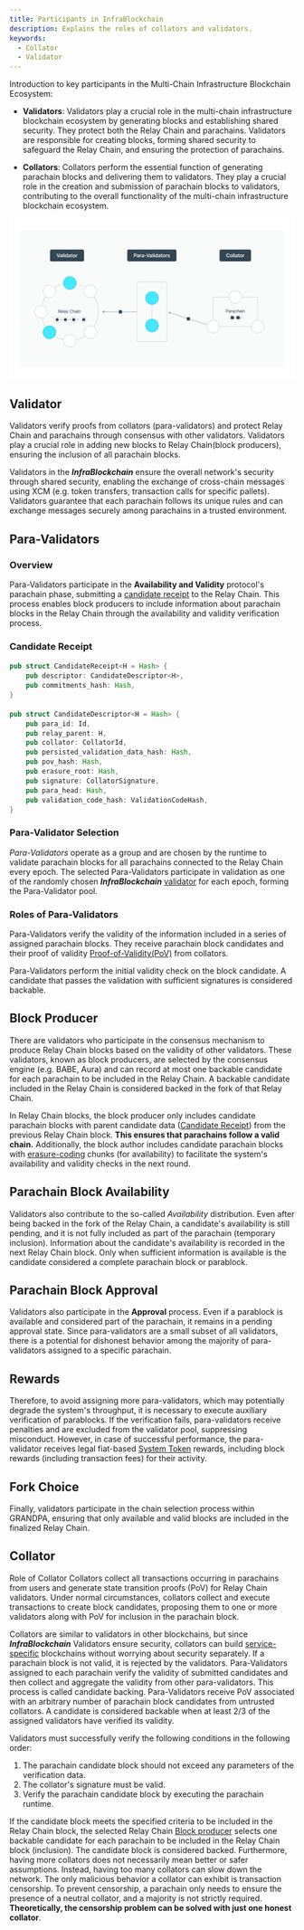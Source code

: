 ```yaml
---
title: Participants in InfraBlockchain
description: Explains the roles of collators and validators.
keywords:
  - Collator
  - Validator
---
```


Introduction to key participants in the Multi-Chain Infrastructure Blockchain Ecosystem:

- **Validators**: Validators play a crucial role in the multi-chain infrastructure blockchain ecosystem by generating blocks and establishing shared security. They protect both the Relay Chain and parachains. Validators are responsible for creating blocks, forming shared security to safeguard the Relay Chain, and ensuring the protection of parachains.

- **Collators**: Collators perform the essential function of generating parachain blocks and delivering them to validators. They play a crucial role in the creation and submission of parachain blocks to validators, contributing to the overall functionality of the multi-chain infrastructure blockchain ecosystem.

![Network Participants](/media/images/docs/infrablockchain/learn/architecture/network-participants.png)

## Validator

Validators verify proofs from collators (para-validators) and protect Relay Chain and parachains through consensus with other validators. Validators play a crucial role in adding new blocks to Relay Chain(block producers), ensuring the inclusion of all parachain blocks.

Validators in the **_InfraBlockchain_** ensure the overall network's security through shared security, enabling the exchange of cross-chain messages using XCM (e.g. token transfers, transaction calls for specific pallets). Validators guarantee that each parachain follows its unique rules and can exchange messages securely among parachains in a trusted environment.

## Para-Validators

### Overview

Para-Validators participate in the **Availability and Validity** protocol's parachain phase, submitting a [candidate receipt](https://github.com/InfraBlockchain/infrablockspace-sdk/blob/822bc6c9706774a98122eb432f412b871a98a4bd/infrablockspace/primitives/src/v6/mod.rs#L521) to the Relay Chain. This process enables block producers to include information about parachain blocks in the Relay Chain through the availability and validity verification process.

### Candidate Receipt

```rust
pub struct CandidateReceipt<H = Hash> {
	pub descriptor: CandidateDescriptor<H>,
	pub commitments_hash: Hash,
}

pub struct CandidateDescriptor<H = Hash> {
	pub para_id: Id,
	pub relay_parent: H,
	pub collator: CollatorId,
	pub persisted_validation_data_hash: Hash,
	pub pov_hash: Hash,
	pub erasure_root: Hash,
	pub signature: CollatorSignature,
	pub para_head: Hash,
	pub validation_code_hash: ValidationCodeHash,
}
```

### Para-Validator Selection

_Para-Validators_ operate as a group and are chosen by the runtime to validate parachain blocks for all parachains connected to the Relay Chain every epoch. The selected Para-Validators participate in validation as one of the randomly chosen **_InfraBlockchain_** [validator](#validator) for each epoch, forming the Para-Validator pool.

### Roles of Para-Validators

Para-Validators verify the validity of the information included in a series of assigned parachain blocks. They receive parachain block candidates and their proof of validity [Proof-of-Validity(PoV)](https://github.com/InfraBlockchain/infrablockspace-sdk/blob/822bc6c9706774a98122eb432f412b871a98a4bd/cumulus/primitives/core/src/lib.rs#L155) from collators.

Para-Validators perform the initial validity check on the block candidate. A candidate that passes the validation with sufficient signatures is considered backable.

## Block Producer

There are validators who participate in the consensus mechanism to produce Relay Chain blocks based on the validity of other validators. These validators, known as block producers, are selected by the consensus engine (e.g. BABE, Aura) and can record at most one backable candidate for each parachain to be included in the Relay Chain. A backable candidate included in the Relay Chain is considered backed in the fork of that Relay Chain.

In Relay Chain blocks, the block producer only includes candidate parachain blocks with parent candidate data ([Candidate Receipt](./network-participants.md#candidate-receipt-예시)) from the previous Relay Chain block. **This ensures that parachains follow a valid chain.** Additionally, the block author includes candidate parachain blocks with [erasure-coding](https://wiki.polkadot.network/docs/learn-parachains-protocol#erasure-codes) chunks (for availability) to facilitate the system's availability and validity checks in the next round.

## Parachain Block Availability

Validators also contribute to the so-called _Availability_ distribution. Even after being backed in the fork of the Relay Chain, a candidate's availability is still pending, and it is not fully included as part of the parachain (temporary inclusion). Information about the candidate's availability is recorded in the next Relay Chain block. Only when sufficient information is available is the candidate considered a complete parachain block or parablock.

## Parachain Block Approval

Validators also participate in the **Approval** process. Even if a parablock is available and considered part of the parachain, it remains in a pending approval state. Since para-validators are a small subset of all validators, there is a potential for dishonest behavior among the majority of para-validators assigned to a specific parachain.

## Rewards

Therefore, to avoid assigning more para-validators, which may potentially degrade the system's throughput, it is necessary to execute auxiliary verification of parablocks. If the verification fails, para-validators receive penalties and are excluded from the validator pool, suppressing misconduct. However, in case of successful performance, the para-validator receives legal fiat-based [System Token](../protocol/system-token.md) rewards, including block rewards (including transaction fees) for their activity.

## Fork Choice

Finally, validators participate in the chain selection process within GRANDPA, ensuring that only available and valid blocks are included in the finalized Relay Chain.

## Collator

Role of Collator
Collators collect all transactions occurring in parachains from users and generate state transition proofs (PoV) for Relay Chain validators. Under normal circumstances, collators collect and execute transactions to create block candidates, proposing them to one or more validators along with PoV for inclusion in the parachain block.

Collators are similar to validators in other blockchains, but since **_InfraBlockchain_** Validators ensure security, collators can build [service-specific](../../service-chains/README.md) blockchains without worrying about security separately. If a parachain block is not valid, it is rejected by the validators. Para-Validators assigned to each parachain verify the validity of submitted candidates and then collect and aggregate the validity from other para-validators. This process is called candidate backing. Para-Validators receive PoV associated with an arbitrary number of parachain block candidates from untrusted collators. A candidate is considered backable when at least 2/3 of the assigned validators have verified its validity.

Validators must successfully verify the following conditions in the following order:

1. The parachain candidate block should not exceed any parameters of the verification data.
2. The collator's signature must be valid.
3. Verify the parachain candidate block by executing the parachain runtime.

If the candidate block meets the specified criteria to be included in the Relay Chain block, the selected Relay Chain [Block producer](#block-producer) selects one backable candidate for each parachain to be included in the Relay Chain block (inclusion). The candidate block is considered backed. Furthermore, having more collators does not necessarily mean better or safer assumptions. Instead, having too many collators can slow down the network. The only malicious behavior a collator can exhibit is transaction censorship. To prevent censorship, a parachain only needs to ensure the presence of a neutral collator, and a majority is not strictly required. **Theoretically, the censorship problem can be solved with just one honest collator**.
